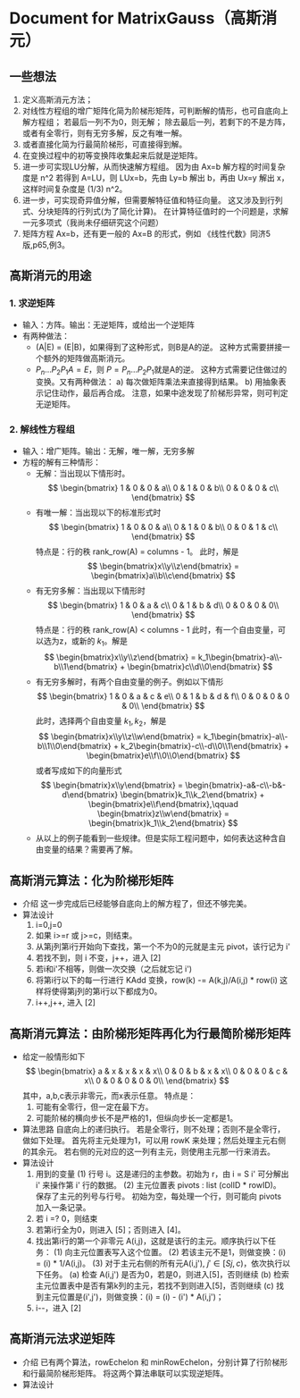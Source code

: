 
# Document for MatrixGauss（高斯消元）

## 一些想法
1. 定义高斯消元方法；
2. 对线性方程组的增广矩阵化简为阶梯形矩阵，可判断解的情形，也可自底向上解方程组；
   若最后一列不为0，则无解；
   除去最后一列，若剩下的不是方阵，或者有全零行，则有无穷多解，反之有唯一解。
3. 或者直接化简为行最简阶梯形，可直接得到解。
4. 在变换过程中的初等变换阵收集起来后就是逆矩阵。
5. 进一步可实现LU分解，从而快速解方程组。
   因为由 Ax=b 解方程的时间复杂度是 n^2
   若得到 A=LU，则 LUx=b，先由 Ly=b 解出 b，再由 Ux=y 解出 x，这样时间复杂度是
   (1/3) n^2。
6. 进一步，可实现奇异值分解，但需要解特征值和特征向量。
   这又涉及到行列式、分块矩阵的行列式(为了简化计算)。
   在计算特征值时的一个问题是，求解一元多项式（我尚未仔细研究这个问题）
7. 矩阵方程 Ax=b，还有更一般的 Ax=B 的形式，例如 《线性代数》同济5版,p65,例3。

## 高斯消元的用途
### 1. 求逆矩阵
* 输入：方阵。输出：无逆矩阵，或给出一个逆矩阵
* 有两种做法：
  * (A|E) = (E|B)，如果得到了这种形式，则B是A的逆。
	这种方式需要拼接一个额外的矩阵做高斯消元。
  * $P_n \ldots P_2 P_1 A = E$，则 $P=P_n \ldots P_2 P_1$就是A的逆。
	这种方式需要记住做过的变换。又有两种做法：
	a) 每次做矩阵乘法来直接得到结果。
	b) 用抽象表示记住动作，最后再合成。
	注意，如果中途发现了阶梯形异常，则可判定无逆矩阵。
### 2. 解线性方程组
* 输入：增广矩阵。输出：无解，唯一解，无穷多解
* 方程的解有三种情形：
  * 无解：当出现以下情形时。
	$$
	\begin{bmatrix}
	1 & 0 & 0 & a\\
	0 & 1 & 0 & b\\
	0 & 0 & 0 & c\\
	\end{bmatrix}
	$$
  * 有唯一解：当出现以下的标准形式时
	$$
	\begin{bmatrix}
	1 & 0 & 0 & a\\
	0 & 1 & 0 & b\\
	0 & 0 & 1 & c\\
	\end{bmatrix}
	$$
	特点是：行的秩 rank_row(A) = columns - 1。
	此时，解是 
	$$
	\begin{bmatrix}x\\y\\z\end{bmatrix} = 
	\begin{bmatrix}a\\b\\c\end{bmatrix}
	$$
  * 有无穷多解：当出现以下情形时
	$$
	\begin{bmatrix}
	1 & 0 & a & c\\
	0 & 1 & b & d\\
	0 & 0 & 0 & 0\\
	\end{bmatrix}
	$$
	特点是：行的秩 rank_row(A) < columns - 1
	此时，有一个自由变量，可以选为z，或新的 $k_1$。解是 
	$$
	\begin{bmatrix}x\\y\\z\end{bmatrix} = 
	k_1\begin{bmatrix}-a\\-b\\1\end{bmatrix} +
	\begin{bmatrix}c\\d\\0\end{bmatrix}
	$$
  * 有无穷多解时，有两个自由变量的例子。例如以下情形
	$$
	\begin{bmatrix}
	1 & 0 & a & c & e\\
	0 & 1 & b & d & f\\
	0 & 0 & 0 & 0 & 0\\
	\end{bmatrix}
	$$
	此时，选择两个自由变量 $k_1,k_2$，解是
	$$
	\begin{bmatrix}x\\y\\z\\w\end{bmatrix} = 
	k_1\begin{bmatrix}-a\\-b\\1\\0\end{bmatrix} +
	k_2\begin{bmatrix}-c\\-d\\0\\1\end{bmatrix} +
	\begin{bmatrix}e\\f\\0\\0\end{bmatrix}
	$$
	或者写成如下的向量形式
	$$
	\begin{bmatrix}x\\y\end{bmatrix} = 
	\begin{bmatrix}-a&-c\\-b&-d\end{bmatrix} 
	\begin{bmatrix}k_1\\k_2\end{bmatrix} +
	\begin{bmatrix}e\\f\end{bmatrix},\qquad
	\begin{bmatrix}z\\w\end{bmatrix} =
	\begin{bmatrix}k_1\\k_2\end{bmatrix}
	$$
  * 从以上的例子能看到一些规律。但是实际工程问题中，如何表达这种含自由变量的结果？需要再了解。

## 高斯消元算法：化为阶梯形矩阵
* 介绍
  这一步完成后已经能够自底向上的解方程了，但还不够完美。
* 算法设计
  1. i=0,j=0
  2. 如果 i>=r 或 j>=c，则结束。
  3. 从第j列第i行开始向下查找，第一个不为0的元就是主元 pivot，该行记为 i'
  4. 若找不到，则 i 不变，j++，进入 [2]
  5. 若i和i'不相等，则做一次交换（之后就忘记 i')
  6. 将第i行以下的每一行进行 KAdd 变换，row(k) -= A(k,j)/A(i,j) * row(i)
	 这样将使得第j列的第i行以下都成为0。
  7. i++,j++, 进入 [2]
  

## 高斯消元算法：由阶梯形矩阵再化为行最简阶梯形矩阵
* 给定一般情形如下
  $$
  \begin{bmatrix}
  a & x & x & x & x\\
  0 & 0 & b & x & x\\
  0 & 0 & 0 & c & x\\
  0 & 0 & 0 & 0 & 0\\
  \end{bmatrix}
  $$
  其中，a,b,c表示非零元，而x表示任意。
  特点是：
  1. 可能有全零行，但一定在最下方。
  2. 可能阶梯的横向步长不是严格的1，但纵向步长一定都是1。
* 算法思路
  自底向上的递归执行。
  若是全零行，则不处理；否则不是全零行，做如下处理。
  首先将主元处理为1，可以用 rowK 来处理；然后处理主元右侧的其余元。
  若右侧的元对应的这一列有主元，则使用主元那一行来消去。
* 算法设计
  1. 用到的变量
	 (1) 行号 i。这是递归的主参数。初始为 r，由 i = S i' 可分解出 i' 来操作第 i' 行的数据。
	 (2) 主元位置表 pivots : list (colID * rowID)。
		保存了主元的列号与行号。
		初始为空，每处理一个行，则可能向 pivots 加入一条记录。
  2. 若 i =? 0，则结束
  3. 若第i行全为0，则进入 [5]；否则进入 [4]。
  4. 找出第i行的第一个非零元 A(i,j)，这就是该行的主元。顺序执行以下任务：
	 (1) 向主元位置表写入这个位置。
	 (2) 若该主元不是1，则做变换：(i) = (i) * 1/A(i,j)。
	 (3) 对于主元右侧的所有元A(i,j'), $j'\in[S j, c)$，依次执行以下任务。
		(a) 检查 A(i,j') 是否为0，若是0，则进入[5]，否则继续
		(b) 检索主元位置表中是否有第k列的主元，若找不到则进入[5]，否则继续
		(c) 找到主元位置是(i',j')，则做变换：(i) = (i) - (i') * A(i,j')；
  5. i--，进入 [2]

## 高斯消元法求逆矩阵
* 介绍
  已有两个算法，rowEchelon 和 minRowEchelon，分别计算了行阶梯形和行最简阶梯形矩阵。
  将这两个算法串联可以实现逆矩阵。
* 算法设计
